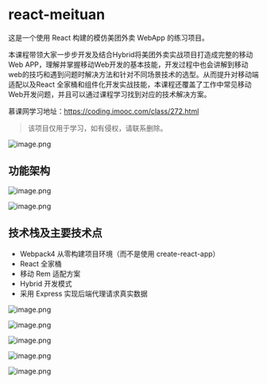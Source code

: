 # react-meituan

这是一个使用 React 构建的模仿美团外卖 WebApp 的练习项目。

本课程带领大家一步步开发及结合Hybrid将美团外卖实战项目打造成完整的移动Web APP，理解并掌握移动Web开发的基本技能，开发过程中也会讲解到移动web的技巧和遇到问题时解决方法和针对不同场景技术的选型。从而提升对移动端适配以及React 全家桶和组件化开发实战技能，本课程还覆盖了工作中常见移动Web开发问题，并且可以通过课程学习找到对应的技术解决方案。

慕课网学习地址：https://coding.imooc.com/class/272.html

> 该项目仅用于学习，如有侵权，请联系删除。

![image.png](https://i.loli.net/2020/03/24/F7E1XfbcnTCoRN6.png)

## 功能架构

![image.png](https://coding.imooc.com/static/module/class/content/img/272/section2-1.png)

![image.png](https://coding.imooc.com/static/module/class/content/img/272/section2-2.png)

## 技术栈及主要技术点

- Webpack4 从零构建项目环境（而不是使用 create-react-app）
- React 全家桶
- 移动 Rem 适配方案
- Hybrid 开发模式
- 采用 Express 实现后端代理请求真实数据

![image.png](https://i.loli.net/2020/03/24/6UkFuJSp9jgfzMO.png)

![image.png](https://i.loli.net/2020/03/24/nc7Lpfs1x2GBwIb.png)

![image.png](https://i.loli.net/2020/03/24/V6Bdn5K3b1DcQ79.png)

![image.png](https://i.loli.net/2020/03/24/BJcRWS1K9MXbOTC.png)

![image.png](https://i.loli.net/2020/03/24/qBwzuyvfl8O4Qn1.png)
